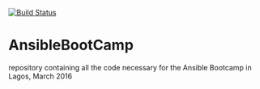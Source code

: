 
[![Build Status](https://travis-ci.org/brucellino/AnsibleBootCamp.svg?branch=master)](https://travis-ci.org/brucellino/AnsibleBootCamp)


# AnsibleBootCamp
repository containing all the code necessary for the Ansible Bootcamp in Lagos, March 2016
